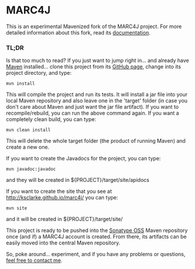 # MARC4J

This is an experimental Mavenized fork of the MARC4J project.  For more detailed information about this fork, read its [documentation](http://ksclarke.github.io/marc4j/).

### TL;DR

Is that too much to read?  If you just want to jump right in... and already have [Maven](http://maven.apache.org) installed... clone this project from its [GitHub page](http://github.com/ksclarke/marc4j), change into its project directory, and type:

    mvn install

This will compile the project and run its tests.  It will install a jar file into your local Maven repository and also leave one in the 'target' folder (in case you don't care about Maven and just want the jar file artifact).  If you want to recompile/rebuild, you can run the above command again.  If you want a completely clean build, you can type:

    mvn clean install

This will delete the whole target folder (the product of running Maven) and create a new one.

If you want to create the Javadocs for the project, you can type:

    mvn javadoc:javadoc

and they will be created in ${PROJECT}/target/site/apidocs

If you want to create the site that you see at http://ksclarke.github.io/marc4j/ you can type:

    mvn site
 
and it will be created in ${PROJECT}/target/site/

This project is ready to be pushed into the [Sonatype OSS](https://oss.sonatype.org/index.html#welcome) Maven repository once (and if) a MARC4J account is created.  From there, its artifacts can be easily moved into the central Maven repository.

So, poke around... experiment, and if you have any problems or questions, [feel free to contact me](mailto:ksclarke@gmail.com).


